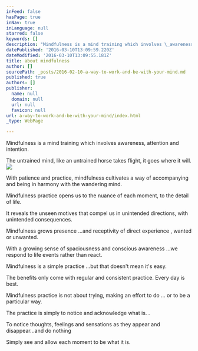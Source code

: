 ```yaml
---
inFeed: false
hasPage: true
inNav: true
inLanguage: null
starred: false
keywords: []
description: "Mindfulness is a mind training which involves \_awareness, attention and intention.\_"
datePublished: '2016-03-10T13:09:59.220Z'
dateModified: '2016-03-10T13:09:55.181Z'
title: about mindfulness
author: []
sourcePath: _posts/2016-02-10-a-way-to-work-and-be-with-your-mind.md
published: true
authors: []
publisher:
  name: null
  domain: null
  url: null
  favicon: null
url: a-way-to-work-and-be-with-your-mind/index.html
_type: WebPage

---
```

Mindfulness is a mind training which involves  awareness, attention and intention. 

The untrained mind, like an untrained horse takes flight, it goes where it will. ![](https://s3-us-west-2.amazonaws.com/the-grid-img/p/7daca733a68231fdccd5601d607e6ab58994ce8a.jpg)

With patience and practice, mindfulness cultivates a way of accompanying and being in harmony with the wandering mind.

Mindfulness practice opens us to the nuance of each moment, to the detail of  life.

It reveals the unseen motives that compel us in unintended directions, with unintended consequences. 

Mindfulness grows presence ...and receptivity of direct experience , wanted or unwanted.

With a growing sense of spaciousness and conscious awareness ...we respond to life events rather than react. 

Mindfulness is a simple practice ...but that doesn't mean it's easy. 

The benefits only come with regular and consistent practice. Every day is best. 

Mindfulness practice is not about trying, making an effort to do ... or to be a particular way. 

The practice is simply to notice and acknowledge what is. .

To notice thoughts, feelings and sensations as they appear and disappear...and do nothing 

Simply see and allow each moment to be what it is.